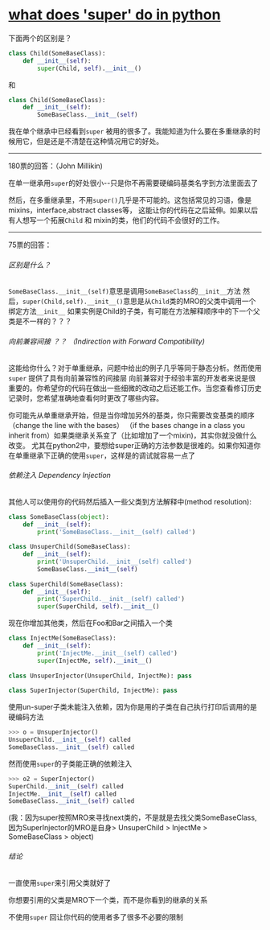 # [what does 'super' do in python](http://stackoverflow.com/questions/222877/what-does-super-do-in-python)

下面两个的区别是？

```python
class Child(SomeBaseClass):
    def __init__(self):
		super(Child, self).__init__()
```
和
```python
class Child(SomeBaseClass):
    def __init__(self):
		SomeBaseClass.__init__(self)
```

我在单个继承中已经看到`super` 被用的很多了。我能知道为什么要在多重继承的时候用它，但是还是不清楚在这种情况用它的好处。

---

180票的回答：（John Millikin)

在单一继承用`super`的好处很小--只是你不再需要硬编码基类名字到方法里面去了

然后，在多重继承里，不用`super()`几乎是不可能的。这包括常见的习语，像是mixins，interface,abstract classes等，
这能让你的代码在之后延伸。如果以后有人想写一个拓展`Child` 和 mixin的类，他们的代码不会很好的工作。

---
75票的回答：

###### 区别是什么？

`SomeBaseClass.__init__(self)`意思是调用`SomeBaseClass`的`__init__`方法
然后，`super(Child,self).__init__()`意思是从`Child`类的MRO的父类中调用一个绑定方法`__init__`
如果实例是Child的子类，有可能在方法解释顺序中的下一个父类是不一样的？？？

###### 向前兼容间接 ？？ （Indirection with Forward Compatibility)

这能给你什么？对于单重继承，问题中给出的例子几乎等同于静态分析。然而使用`super` 提供了具有向前兼容性的间接层
向前兼容对于经验丰富的开发者来说是很重要的。你希望你的代码在做出一些细微的改动之后还能工作。当您查看修订历史记录时，您希望准确地查看何时更改了哪些内容。

你可能先从单重继承开始，但是当你增加另外的基类，你只需要改变基类的顺序（change the line with the bases）
（if the bases change in a class you inherit from）如果类继承关系变了（比如增加了一个mixin)，其实你就没做什么改变。
尤其在python2中，要想给super正确的方法参数是很难的。如果你知道你在单重继承下正确的使用`super`，这样是的调试就容易一点了

###### 依赖注入 Dependency Injection

其他人可以使用你的代码然后插入一些父类到方法解释中(method resolution):
```python
class SomeBaseClass(object):
    def __init__(self):
		print('SomeBaseClass.__init__(self) called')
			
class UnsuperChild(SomeBaseClass):
	def __init__(self):
		print('UnsuperChild.__init__(self) called')
		SomeBaseClass.__init__(self)
							
class SuperChild(SomeBaseClass):
	def __init__(self):
		print('SuperChild.__init__(self) called')
		super(SuperChild, self).__init__()
```

现在你增加其他类，然后在Foo和Bar之间插入一个类

```python
class InjectMe(SomeBaseClass):
    def __init__(self):
		print('InjectMe.__init__(self) called')
		super(InjectMe, self).__init__()
				
class UnsuperInjector(UnsuperChild, InjectMe): pass
					
class SuperInjector(SuperChild, InjectMe): pass
```

使用un-super子类未能注入依赖，因为你是用的子类在自己执行打印后调用的是硬编码方法

```python
>>> o = UnsuperInjector()
UnsuperChild.__init__(self) called
SomeBaseClass.__init__(self) called
```

然而使用`super`的子类能正确的依赖注入

```python
>>> o2 = SuperInjector()
SuperChild.__init__(self) called
InjectMe.__init__(self) called
SomeBaseClass.__init__(self) called
```
(我：因为super按照MRO来寻找next类的，不是就是去找父类SomeBaseClass,
因为SuperInjector的MRO是自身> UnsuperChild > InjectMe > SomeBaseClass > object)

###### 结论
一直使用`super`来引用父类就好了

你想要引用的父类是MRO下一个类，而不是你看到的继承的关系

不使用`super` 回让你代码的使用者多了很多不必要的限制
